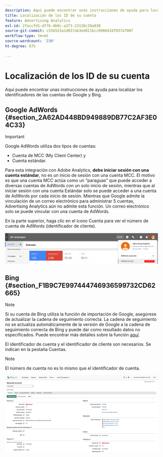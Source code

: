 ```yaml
---
description: Aquí puede encontrar unas instrucciones de ayuda para localizar los identificadores de las cuentas de Google y Bing.
title: Localización de los ID de su cuenta
feature: Advertising Analytics
exl-id: 2faccfd1-df7b-4b0c-a2f3-23138c39a838
source-git-commit: c53b533a1d037ab3ed811bcc0960418f037a708f
workflow-type: tm+mt
source-wordcount: '230'
ht-degree: 67%

---
```


# Localización de los ID de su cuenta

Aquí puede encontrar unas instrucciones de ayuda para localizar los identificadores de las cuentas de Google y Bing.

## Google AdWords {#section_2A62AD448BD949889DB77C2AF3E04C33}

>[!IMPORTANT]
>
>Google AdWords utiliza dos tipos de cuentas:
>
>- Cuenta de MCC (My Client Center) y
>- Cuenta estándar.
>
>Para esta integración con Adobe Analytics, **debe iniciar sesión con una cuenta estándar**, no es un inicio de sesión con una cuenta MCC. El motivo es que una cuenta MCC actúa como un “paraguas” que puede acceder a diversas cuentas de AdWords con un solo inicio de sesión, mientras que al iniciar sesión con una cuenta Estándar solo se puede acceder a una cuenta de AdWords por cada inicio de sesión. Mientras que Google admite la vinculación de un correo electrónico para administrar 5 cuentas, Advertising Analytics aún no admite esta función. Un correo electrónico solo se puede vincular con una cuenta de AdWords.

En la parte superior, haga clic en el icono Cuenta para ver el número de cuenta de AdWords (identificador de cliente).

![](assets/google_account.png)

## Bing {#section_F1B9C7E997444746936599732CD62665}

>[!NOTE]
>
>Si su cuenta de Bing utiliza la función de importación de Google, asegúrese de actualizar la cadena de seguimiento correcta. La cadena de seguimiento no se actualiza automáticamente de la versión de Google a la cadena de seguimiento correcta de Bing y puede dar como resultado datos no especificados. Puede encontrar más detalles sobre la función [aquí](https://help.ads.microsoft.com/apex/index/3/en/50851/).

El identificador de cuenta y el identificador de cliente son necesarios. Se indican en la pestaña Cuentas.

>[!NOTE]
>
>El número de cuenta no es lo mismo que el identificador de cuenta.

![](assets/bing_id.png)
